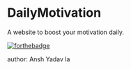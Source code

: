 # DailyMotivation
A website to boost your motivation daily.

[![forthebadge](https://forthebadge.com/images/badges/contains-cat-gifs.svg)](https://forthebadge.com)

author: Ansh Yadav
la
